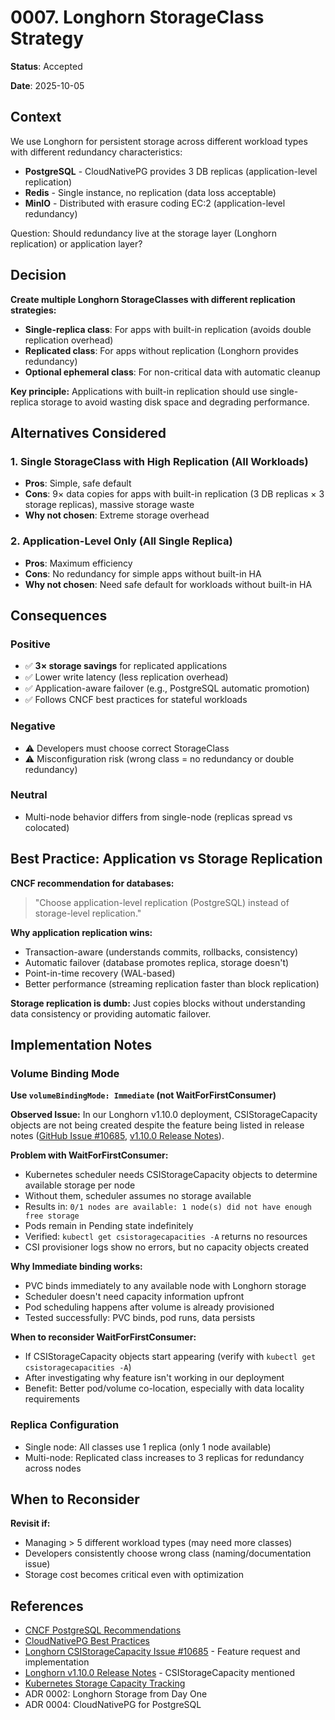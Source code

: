 # 0007. Longhorn StorageClass Strategy

**Status**: Accepted

**Date**: 2025-10-05

## Context

We use Longhorn for persistent storage across different workload types with different redundancy characteristics:

- **PostgreSQL** - CloudNativePG provides 3 DB replicas (application-level replication)
- **Redis** - Single instance, no replication (data loss acceptable)
- **MinIO** - Distributed with erasure coding EC:2 (application-level redundancy)

Question: Should redundancy live at the storage layer (Longhorn replication) or application layer?

## Decision

**Create multiple Longhorn StorageClasses with different replication strategies:**

- **Single-replica class**: For apps with built-in replication (avoids double replication overhead)
- **Replicated class**: For apps without replication (Longhorn provides redundancy)
- **Optional ephemeral class**: For non-critical data with automatic cleanup

**Key principle:** Applications with built-in replication should use single-replica storage to avoid wasting disk space and degrading performance.

## Alternatives Considered

### 1. Single StorageClass with High Replication (All Workloads)
- **Pros**: Simple, safe default
- **Cons**: 9× data copies for apps with built-in replication (3 DB replicas × 3 storage replicas), massive storage waste
- **Why not chosen**: Extreme storage overhead

### 2. Application-Level Only (All Single Replica)
- **Pros**: Maximum efficiency
- **Cons**: No redundancy for simple apps without built-in HA
- **Why not chosen**: Need safe default for workloads without built-in HA

## Consequences

### Positive
- ✅ **3× storage savings** for replicated applications
- ✅ Lower write latency (less replication overhead)
- ✅ Application-aware failover (e.g., PostgreSQL automatic promotion)
- ✅ Follows CNCF best practices for stateful workloads

### Negative
- ⚠️ Developers must choose correct StorageClass
- ⚠️ Misconfiguration risk (wrong class = no redundancy or double redundancy)

### Neutral
- Multi-node behavior differs from single-node (replicas spread vs colocated)

## Best Practice: Application vs Storage Replication

**CNCF recommendation for databases:**
> "Choose application-level replication (PostgreSQL) instead of storage-level replication."

**Why application replication wins:**
- Transaction-aware (understands commits, rollbacks, consistency)
- Automatic failover (database promotes replica, storage doesn't)
- Point-in-time recovery (WAL-based)
- Better performance (streaming replication faster than block replication)

**Storage replication is dumb:** Just copies blocks without understanding data consistency or providing automatic failover.

## Implementation Notes

### Volume Binding Mode

**Use `volumeBindingMode: Immediate` (not WaitForFirstConsumer)**

**Observed Issue:** In our Longhorn v1.10.0 deployment, CSIStorageCapacity objects are not being created despite the feature being listed in release notes ([GitHub Issue #10685](https://github.com/longhorn/longhorn/issues/10685), [v1.10.0 Release Notes](https://github.com/longhorn/longhorn/releases/tag/v1.10.0)).

**Problem with WaitForFirstConsumer:**
- Kubernetes scheduler needs CSIStorageCapacity objects to determine available storage per node
- Without them, scheduler assumes no storage available
- Results in: `0/1 nodes are available: 1 node(s) did not have enough free storage`
- Pods remain in Pending state indefinitely
- Verified: `kubectl get csistoragecapacities -A` returns no resources
- CSI provisioner logs show no errors, but no capacity objects created

**Why Immediate binding works:**
- PVC binds immediately to any available node with Longhorn storage
- Scheduler doesn't need capacity information upfront
- Pod scheduling happens after volume is already provisioned
- Tested successfully: PVC binds, pod runs, data persists

**When to reconsider WaitForFirstConsumer:**
- If CSIStorageCapacity objects start appearing (verify with `kubectl get csistoragecapacities -A`)
- After investigating why feature isn't working in our deployment
- Benefit: Better pod/volume co-location, especially with data locality requirements

### Replica Configuration

- Single node: All classes use 1 replica (only 1 node available)
- Multi-node: Replicated class increases to 3 replicas for redundancy across nodes

## When to Reconsider

**Revisit if:**
- Managing > 5 different workload types (may need more classes)
- Developers consistently choose wrong class (naming/documentation issue)
- Storage cost becomes critical even with optimization

## References

- [CNCF PostgreSQL Recommendations](https://www.cncf.io/blog/2023/09/29/recommended-architectures-for-postgresql-in-kubernetes/)
- [CloudNativePG Best Practices](https://cloudnative-pg.io/documentation/current/architecture/)
- [Longhorn CSIStorageCapacity Issue #10685](https://github.com/longhorn/longhorn/issues/10685) - Feature request and implementation
- [Longhorn v1.10.0 Release Notes](https://github.com/longhorn/longhorn/releases/tag/v1.10.0) - CSIStorageCapacity mentioned
- [Kubernetes Storage Capacity Tracking](https://kubernetes-csi.github.io/docs/storage-capacity-tracking.html)
- ADR 0002: Longhorn Storage from Day One
- ADR 0004: CloudNativePG for PostgreSQL
